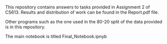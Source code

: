 This repository contains answers to tasks provided in Assignment 2 of CS613. Results and distribution of work can be found in the Report.pdf file.  
  
Other programs such as the one used in the 80-20 split of the data provided is in this repository. 

The main notebook is titled Final_Notebook.ipnyb
